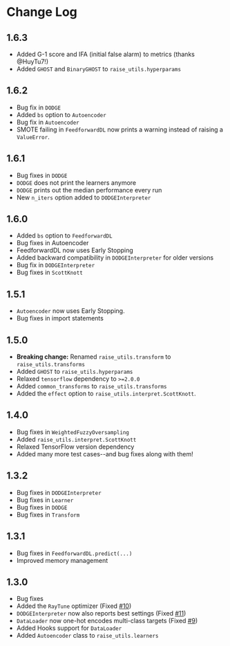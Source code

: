 # Change Log

## 1.6.3

* Added G-1 score and IFA (initial false alarm) to metrics (thanks @HuyTu7!)
* Added `GHOST` and `BinaryGHOST` to `raise_utils.hyperparams`

## 1.6.2

* Bug fix in `DODGE`
* Added `bs` option to `Autoencoder`
* Bug fix in `Autoencoder`
* SMOTE failing in `FeedforwardDL` now prints a warning instead of raising a `ValueError`.

## 1.6.1

* Bug fixes in `DODGE`
* `DODGE` does not print the learners anymore
* `DODGE` prints out the median performance every run
* New `n_iters` option added to `DODGEInterpreter`

## 1.6.0

* Added `bs` option to `FeedforwardDL`
* Bug fixes in Autoencoder
* FeedforwardDL now uses Early Stopping
* Added backward compatibility in `DODGEInterpreter` for older versions
* Bug fix in `DODGEInterpreter`
* Bug fixes in `ScottKnott`

## 1.5.1

* `Autoencoder` now uses Early Stopping.
* Bug fixes in import statements

## 1.5.0

* **Breaking change:** Renamed `raise_utils.transform` to `raise_utils.transforms`
* Added `GHOST` to `raise_utils.hyperparams`
* Relaxed `tensorflow` dependency to `>=2.0.0`
* Added `common_transforms` to `raise_utils.transforms`
* Added the `effect` option to `raise_utils.interpret.ScottKnott`.

## 1.4.0

* Bug fixes in `WeightedFuzzyOversampling`
* Added `raise_utils.interpret.ScottKnott`
* Relaxed TensorFlow version dependency
* Added many more test cases--and bug fixes along with them!

## 1.3.2

* Bug fixes in `DODGEInterpreter`
* Bug fixes in `Learner`
* Bug fixes in `DODGE`
* Bug fixes in `Transform`

## 1.3.1

* Bug fixes in `FeedforwardDL.predict(...)`
* Improved memory management

## 1.3.0

* Bug fixes
* Added the `RayTune` optimizer (Fixed [#10](https://github.com/yrahul3910/raise/issues/10))
* `DODGEInterpreter` now also reports best settings (Fixed [#11](https://github.com/yrahul3910/raise/issues/11))
* `DataLoader` now one-hot encodes multi-class targets (Fixed [#9](https://github.com/yrahul3910/raise/issues/9))
* Added Hooks support for `DataLoader`
* Added `Autoencoder` class to `raise_utils.learners`
